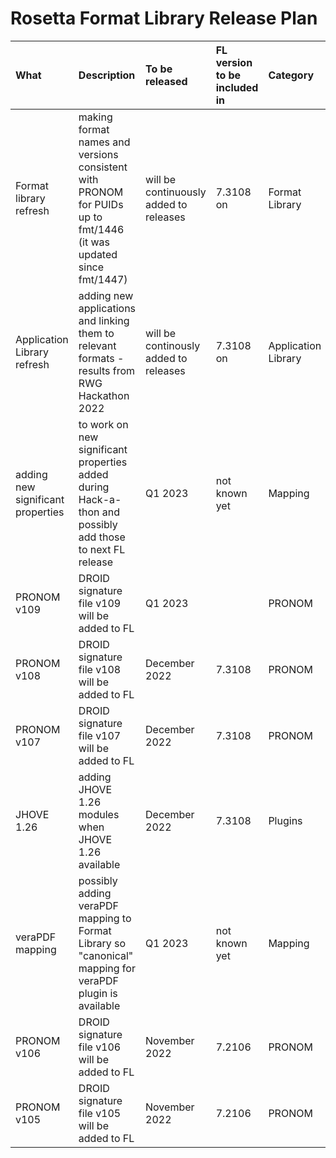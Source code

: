 # Rosetta Format Library Release Plan
| What        | Description           | To be released  | FL version to be included in | Category | Responsible | Status
| :------------- |:-------------| :-----| :-----| :-----| :-----| :-----|
| Format library refresh  | making format names and versions consistent with PRONOM for PUIDs up to fmt/1446 (it was updated since fmt/1447) | will be continuously added to releases | 7.3108 on | Format Library | ANZ | first set of applications added to 7.3108
| Application Library refresh | adding new applications and linking them to relevant formats - results from RWG Hackathon 2022 | will be continously added to releases | 7.3108 on | Application Library | ANZ/KBNL | first set of applications added to 7.3108
|adding new significant properties|to work on new significant properties added during Hack-a-thon and possibly add those to next FL release|Q1 2023|not known yet|Mapping|ANZ|planned|
|PRONOM v109|DROID signature file v109 will be added to FL|Q1 2023||PRONOM|ANZ|planned|
|PRONOM v108|DROID signature file v108 will be added to FL|December 2022|7.3108|PRONOM|ANZ|**DONE - released 27/01/2023**|
|PRONOM v107|DROID signature file v107 will be added to FL|December 2022|7.3108|PRONOM|ANZ|**DONE - released 27/01/2023**|
|JHOVE 1.26|adding JHOVE 1.26 modules when JHOVE 1.26 available|December 2022|7.3108|Plugins|ANZ|**DONE - released 27/01/2023**|
|veraPDF mapping|possibly adding veraPDF mapping to Format Library so "canonical" mapping for veraPDF plugin is available|Q1 2023|not known yet|Mapping|ANZ/TIB|planned|
|PRONOM v106|DROID signature file v106 will be added to FL|November 2022|7.2106|PRONOM|ANZ| **DONE - released 21/11/2022**|
|PRONOM v105|DROID signature file v105 will be added to FL|November 2022|7.2106|PRONOM|ANZ| **DONE - released 21/11/2022**|
